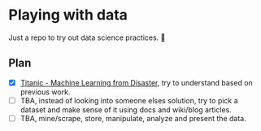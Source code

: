 # Playing with data

Just a repo to try out data science practices. 🤞

## Plan

- [x] [Titanic - Machine Learning from Disaster](0-kaggle-titanic), try to understand based on previous work.
- [ ] TBA, instead of looking into someone elses solution, try to pick a dataset and make sense of it using docs and wiki/blog articles.
- [ ] TBA, mine/scrape, store, manipulate, analyze and present the data.
